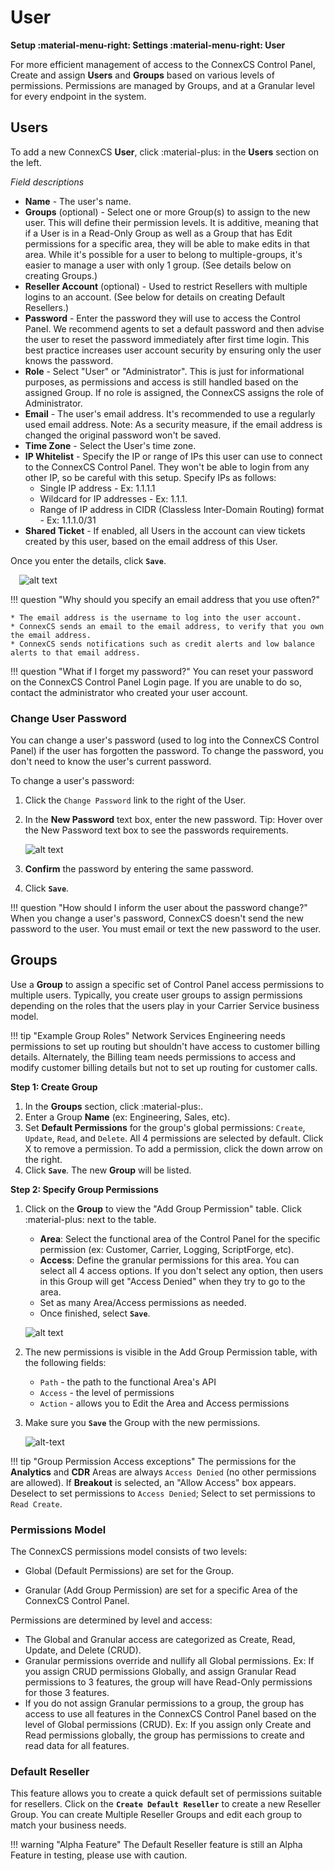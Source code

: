 # User
**Setup :material-menu-right: Settings :material-menu-right: User**

For more efficient management of access to the ConnexCS Control Panel, Create and assign **Users** and **Groups** based on various levels of permissions. Permissions are managed by Groups, and at a Granular level for every endpoint in the system.

## Users
To add a new ConnexCS **User**, click :material-plus: in the **Users** section on the left.

*Field descriptions*

+ **Name** - The user's name.
+ **Groups** (optional) - Select one or more Group(s) to assign to the new user. This will define their permission levels. It is additive, meaning that if a User is in a Read-Only Group as well as a Group that has Edit permissions for a specific area, they will be able to make edits in that area. While it's possible for a user to belong to multiple-groups, it's easier to manage a user with only 1 group. (See details below on creating Groups.)
+ **Reseller Account** (optional) - Used to restrict Resellers with multiple logins to an account. (See below for details on creating Default Resellers.)
+ **Password** - Enter the password they will use to access the Control Panel. We recommend agents to set a default password and then advise the user to reset the password immediately after first time login. This best practice increases user account security by ensuring only the user knows the password.
+ **Role** - Select "User" or "Administrator". This is just for informational purposes, as permissions and access is still handled based on the assigned Group. If no role is assigned, the ConnexCS assigns the role of Administrator. 
+ **Email** - The user's email address. It's recommended to use a regularly used email address. Note: As a security measure, if the email address is changed the original password won't be saved.
+ **Time Zone** - Select the User's time zone.
+ **IP Whitelist** - Specify the IP or range of IPs this user can use to connect to the ConnexCS Control Panel. They won't be able to login from any other IP, so be careful with this setup. Specify IPs as follows:
    + Single IP address - Ex: 1.1.1.1
    + Wildcard for IP addresses - Ex: 1.1.1.
    + Range of IP address in CIDR (Classless Inter-Domain Routing) format - Ex: 1.1.1.0/31
+ **Shared Ticket** - If enabled, all Users in the account can view tickets created by this user, based on the email address of this User. 
	
Once you enter the details, click **`Save`**.

&emsp;![alt text][user]

!!! question "Why should you specify an email address that you use often?" 
    
    * The email address is the username to log into the user account.
    * ConnexCS sends an email to the email address, to verify that you own the email address.
    * ConnexCS sends notifications such as credit alerts and low balance alerts to that email address. 

!!! question "What if I forget my password?" 
    You can reset your password on the ConnexCS Control Panel Login page. If you are unable to do so, contact the administrator who created your user account. 

### Change User Password
You can change a user's password (used to log into the ConnexCS Control Panel) if the user has forgotten the password.
To change the password, you don't need to know the user's current password.

To change a user's password:

1. Click the `Change Password` link to the right of the User.
2. In the **New Password** text box, enter the new password. Tip: Hover over the New Password text box to see the passwords requirements. 
    
    ![alt text][password-rules]
        
3. **Confirm** the password by entering the same password.
4. Click **`Save`**.

!!! question "How should I inform the user about the password change?" 
    When you change a user's password, ConnexCS doesn't send the new password to the user. You must email or text the new password to the user.



## Groups
Use a **Group** to assign a specific set of Control Panel access permissions to multiple users. Typically, you create user groups to assign permissions depending on the roles that the users play in your Carrier Service business model. 

!!! tip "Example Group Roles"
    Network Services Engineering needs permissions to set up routing but shouldn't have access to customer billing details. Alternately, the Billing team needs permissions to access and modify customer billing details but not to set up routing for customer calls.


**Step 1: Create Group**

1. In the **Groups** section, click :material-plus:.
2. Enter a Group **Name** (ex: Engineering, Sales, etc).
3. Set **Default Permissions** for the group's global permissions: `Create`, `Update`, `Read`, and `Delete`. All 4 permissions are selected by default. Click X to remove a permission. To add a permission, click the down arrow on the right. 
4. Click **`Save`**. The new **Group** will be listed. 

**Step 2: Specify Group Permissions**

1. Click on the **Group** to view the "Add Group Permission" table. Click :material-plus: next to the table. 
    + **Area**: Select the functional area of the Control Panel for the specific permission (ex: Customer, Carrier, Logging, ScriptForge, etc). 
    + **Access**: Define the granular permissions for this area. You can select all 4 access options. If you don't select any option, then users in this Group will get "Access Denied" when they try to go to the area.   
    + Set as many Area/Access permissions as needed. 
    + Once finished, select **`Save`**.

    ![alt text][add-group-perm]

2. The new permissions is visible in the Add Group Permission table, with the following fields:
    + `Path` - the path to the functional Area's API
    + `Access` - the level of permissions
    + `Action` - allows you to Edit the Area and Access permissions

3. Make sure you **`Save`** the Group with the new permissions.

    ![alt-text][group-perm]

!!! tip "Group Permission Access exceptions"
    The permissions for the **Analytics** and **CDR** Areas are always `Access Denied` (no other permissions are allowed). If **Breakout** is selected, an "Allow Access" box appears. Deselect to set permissions to `Access Denied`; Select to set permissions to `Read Create`.  

### Permissions Model
The ConnexCS permissions model consists of two levels:

* Global (Default Permissions) are set for the Group. 
+ Granular (Add Group Permission) are set for a specific Area of the ConnexCS Control Panel. 

Permissions are determined by level and access:

* The Global and Granular access are categorized as Create, Read, Update, and Delete (CRUD).
* Granular permissions override and nullify all Global permissions. Ex: If you assign CRUD permissions Globally, and assign Granular Read permissions to 3 features, the group will have Read-Only permissions for those 3 features. 
* If you do not assign Granular permissions to a group, the group has access to use all features in the ConnexCS Control Panel based on the level of Global permissions (CRUD). Ex: If you assign only Create and Read permissions globally, the group has permissions to create and read data for all features.


### Default Reseller
This feature allows you to create a quick default set of permissions suitable for resellers. Click on the **`Create Default Reseller`** to create a new Reseller Group. You can create Multiple Reseller Groups and edit each group to match your business needs.  

!!! warning "Alpha Feature"
    The Default Reseller feature is still an Alpha Feature in testing, please use with caution. 

[user]: /setup/img/user.png "Add User"
[add-group-perm]: /setup/img/add-group-perm.png "Add Group Permissions"
[group-perm]: /setup/img/group-perm.png "Group Permission"
[password-rules]: /setup/img/password-rules.png "password-rules"
